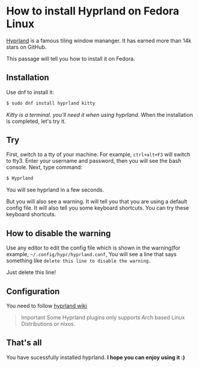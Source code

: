 <!--
.. title: How to install Hyprland on Fedora Linux
.. slug: how-to-install-hyprland-on-fedora-linux
.. date: 2024-06-02 09:31:21 UTC
.. tags: Linux
.. category: 
.. link: 
.. description: How to install Hyprland on Fedora Linux
.. type: text
-->

# How to install Hyprland on Fedora Linux
[Hyprland](https://hyprland.org/) is a famous tiling window mananger.
It has earned more than 14k stars on GitHub.

This passage will tell you how to install it on Fedora.

## Installation
Use dnf to install it:
```bash
$ sudo dnf install hyprland kitty
```
*Kitty is a terminal. you'll need it when using hyprland.*
When the installation is completed, let's try it.

## Try
First, switch to a tty of your machine. For example, `ctrl+alt+F3` will switch to tty3.
Enter your username and password, then you will see the bash console.
Next, type command:
```bash
$ Hyprland
```

You will see hyprland in a few seconds.

But you will also see a warning. It will tell you that you are using a default config file.
It will also tell you some keyboard shortcuts. You can try these keyboard shortcuts.
## How to disable the warning
Use any editor to edit the config file which is shown in the warning(for example, `~/.config/hypr/hyprland.conf`,
 You will see a line that says something like `delete this line to disable the warning.`

Just delete this line!

## Configuration
You need to follow [hyprland wiki](https://wiki.hyprland.org/Configuring/Configuring-Hyprland/)

> Important
Some Hyprland plugins only supports Arch based Linux Distributions or nixos.

## That's all
You have sucessfully installed hyprland.
**I hope you can enjoy using it :)**


